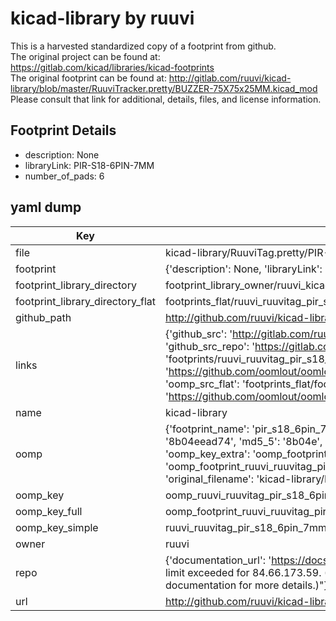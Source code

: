 # kicad-library by ruuvi  
This is a harvested standardized copy of a footprint from github.  
The original project can be found at:  
https://gitlab.com/kicad/libraries/kicad-footprints  
The original footprint can be found at:
http://gitlab.com/ruuvi/kicad-library/blob/master/RuuviTracker.pretty/BUZZER-75X75x25MM.kicad_mod
Please consult that link for additional, details, files, and license information.  
## Footprint Details
* description: None  
* libraryLink: PIR-S18-6PIN-7MM  
* number_of_pads: 6  
## yaml dump  
| Key | Value |  
| --- | --- |  
| file | kicad-library/RuuviTag.pretty/PIR-S18-6PIN-7MM.kicad_mod |  
| footprint | {'description': None, 'libraryLink': 'PIR-S18-6PIN-7MM', 'number_of_pads': 6} |  
| footprint_library_directory | footprint_library_owner/ruuvi_kicad-library |  
| footprint_library_directory_flat | footprints_flat/ruuvi_ruuvitag_pir_s18_6pin_7mm/working |  
| github_path | http://github.com/ruuvi/kicad-library/blob/master/RuuviTag.pretty/PIR-S18-6PIN-7MM.kicad_mod |  
| links | {'github_src': 'http://gitlab.com/ruuvi/kicad-library/blob/master/RuuviTracker.pretty/BUZZER-75X75x25MM.kicad_mod', 'github_src_repo': 'https://gitlab.com/kicad/libraries/kicad-footprints', 'oomp_bot': 'footprints/ruuvi_ruuvitag_pir_s18_6pin_7mm/working', 'oomp_bot_github': 'https://github.com/oomlout/oomlout_oomp_footprint_bot/tree/main/footprints/ruuvi_ruuvitag_pir_s18_6pin_7mm/working', 'oomp_src_flat': 'footprints_flat/footprints_flat/ruuvi_ruuvitag_pir_s18_6pin_7mm/working', 'oomp_src_flat_github': 'https://github.com/oomlout/oomlout_oomp_footprint_src/tree/main/footprints_flat/ruuvi_ruuvitag_pir_s18_6pin_7mm/working'} |  
| name | kicad-library |  
| oomp | {'footprint_name': 'pir_s18_6pin_7mm', 'library_name': 'ruuvitag', 'md5': '8b04eead742aecb013298468dd3f942c', 'md5_10': '8b04eead74', 'md5_5': '8b04e', 'md5_6': '8b04ee', 'oomp_key': 'oomp_ruuvi_ruuvitag_pir_s18_6pin_7mm', 'oomp_key_extra': 'oomp_footprint_ruuvi_ruuvitag_pir_s18_6pin_7mm', 'oomp_key_full': 'oomp_footprint_ruuvi_ruuvitag_pir_s18_6pin_7mm_8b04ee', 'oomp_key_simple': 'ruuvi_ruuvitag_pir_s18_6pin_7mm', 'original_filename': 'kicad-library/RuuviTag.pretty/PIR-S18-6PIN-7MM.kicad_mod', 'owner_name': 'ruuvi'} |  
| oomp_key | oomp_ruuvi_ruuvitag_pir_s18_6pin_7mm |  
| oomp_key_full | oomp_footprint_ruuvi_ruuvitag_pir_s18_6pin_7mm |  
| oomp_key_simple | ruuvi_ruuvitag_pir_s18_6pin_7mm |  
| owner | ruuvi |  
| repo | {'documentation_url': 'https://docs.github.com/rest/overview/resources-in-the-rest-api#rate-limiting', 'message': "API rate limit exceeded for 84.66.173.59. (But here's the good news: Authenticated requests get a higher rate limit. Check out the documentation for more details.)"} |  
| url | http://github.com/ruuvi/kicad-library |  

